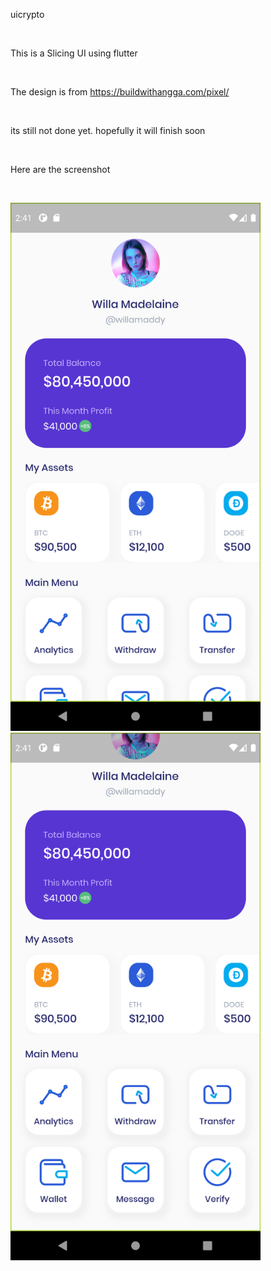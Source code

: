 uicrypto

<br>

This is a Slicing UI using flutter

<br>

The design is from https://buildwithangga.com/pixel/

<br>

its still not done yet. hopefully it will finish soon 

<br>

Here are the screenshot

<br>

<img src="https://github.com/dyavas21/uicrypto/blob/main/Screenshot_1636055089.png" width="400" /> <img src="https://github.com/dyavas21/uicrypto/blob/main/Screenshot_1636055093.png" width="400" />







